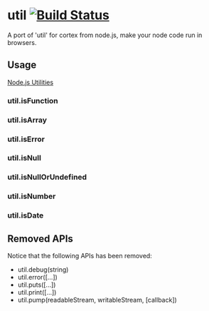 # util [![Build Status](https://travis-ci.org/cortexjs/browser-util.png?branch=master)](https://travis-ci.org/cortexjs/browser-util)

A port of 'util' for cortex from node.js, make your node code run in browsers.

## Usage

[Node.js Utilities](http://nodejs.org/api/util.html)

### util.isFunction

### util.isArray

### util.isError

### util.isNull

### util.isNullOrUndefined

### util.isNumber

### util.isDate

## Removed APIs

Notice that the following APIs has been removed:

- util.debug(string)
- util.error([...])
- util.puts([...])
- util.print([...])
- util.pump(readableStream, writableStream, [callback])
